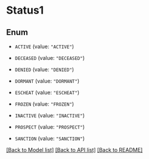 # Status1

## Enum


* `ACTIVE` (value: `"ACTIVE"`)

* `DECEASED` (value: `"DECEASED"`)

* `DENIED` (value: `"DENIED"`)

* `DORMANT` (value: `"DORMANT"`)

* `ESCHEAT` (value: `"ESCHEAT"`)

* `FROZEN` (value: `"FROZEN"`)

* `INACTIVE` (value: `"INACTIVE"`)

* `PROSPECT` (value: `"PROSPECT"`)

* `SANCTION` (value: `"SANCTION"`)


[[Back to Model list]](../README.md#documentation-for-models) [[Back to API list]](../README.md#documentation-for-api-endpoints) [[Back to README]](../README.md)


